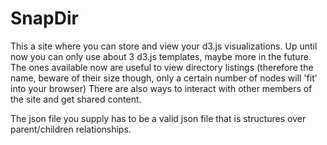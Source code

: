 SnapDir
=======

This a site where you can store and view your d3.js visualizations. Up until now you can only use about 3 d3.js templates, maybe more in the future. The ones available now are useful to view directory listings (therefore the name, beware of their size though, only a certain number of nodes will 'fit' into your browser)
There are also ways to interact with other members of the site and get shared content.

The json file you supply has to be a valid json file that is structures over parent/children relationships.
